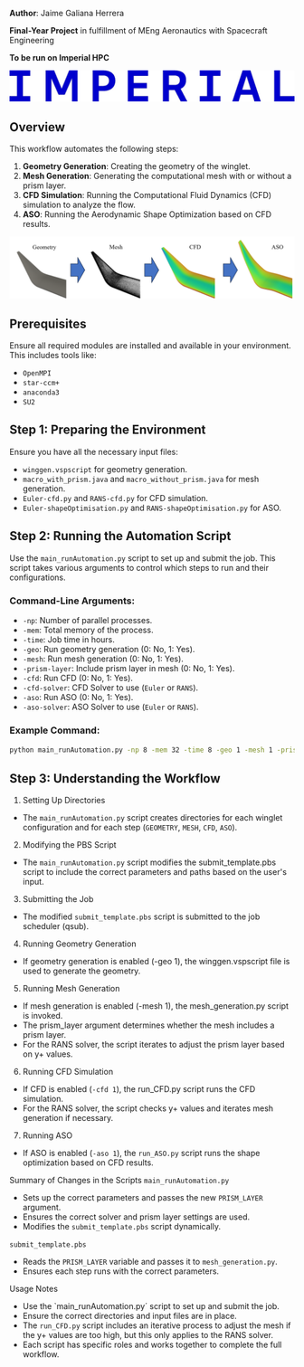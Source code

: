 
**Author**: Jaime Galiana Herrera

**Final-Year Project** in fulfillment of MEng Aeronautics with Spacecraft Engineering

**To be run on Imperial HPC**

![Imperial Logo](images/ImperialNewLogo.jpg)

## Overview

This workflow automates the following steps:

1. **Geometry Generation**: Creating the geometry of the winglet.
2. **Mesh Generation**: Generating the computational mesh with or without a prism layer.
3. **CFD Simulation**: Running the Computational Fluid Dynamics (CFD) simulation to analyze the flow.
4. **ASO**: Running the Aerodynamic Shape Optimization based on CFD results.

![Workflow](images/FLOWCHART.png)

## Prerequisites

Ensure all required modules are installed and available in your environment. This includes tools like:
- `OpenMPI`
- `star-ccm+`
- `anaconda3`
- `SU2`

## Step 1: Preparing the Environment

Ensure you have all the necessary input files:
- `winggen.vspscript` for geometry generation.
- `macro_with_prism.java` and `macro_without_prism.java` for mesh generation.
- `Euler-cfd.py` and `RANS-cfd.py` for CFD simulation.
- `Euler-shapeOptimisation.py` and `RANS-shapeOptimisation.py` for ASO.

## Step 2: Running the Automation Script

Use the `main_runAutomation.py` script to set up and submit the job. This script takes various arguments to control which steps to run and their configurations.

### Command-Line Arguments:
- `-np`: Number of parallel processes.
- `-mem`: Total memory of the process.
- `-time`: Job time in hours.
- `-geo`: Run geometry generation (0: No, 1: Yes).
- `-mesh`: Run mesh generation (0: No, 1: Yes).
- `-prism-layer`: Include prism layer in mesh (0: No, 1: Yes).
- `-cfd`: Run CFD (0: No, 1: Yes).
- `-cfd-solver`: CFD Solver to use (`Euler` or `RANS`).
- `-aso`: Run ASO (0: No, 1: Yes).
- `-aso-solver`: ASO Solver to use (`Euler` or `RANS`).

### Example Command:
```sh
python main_runAutomation.py -np 8 -mem 32 -time 8 -geo 1 -mesh 1 -prism-layer 0 -cfd 1 -cfd-solver euler -aso 1 -aso-solver euler
```

## Step 3: Understanding the Workflow

1. Setting Up Directories

- The `main_runAutomation.py` script creates directories for each winglet configuration and for each step (`GEOMETRY`, `MESH`, `CFD`, `ASO`).

2. Modifying the PBS Script

- The `main_runAutomation.py` script modifies the submit_template.pbs script to include the correct parameters and paths based on the user's input.

3. Submitting the Job

- The modified `submit_template.pbs` script is submitted to the job scheduler (qsub).

4. Running Geometry Generation

- If geometry generation is enabled (-geo 1), the winggen.vspscript file is used to generate the geometry.

5. Running Mesh Generation

- If mesh generation is enabled (-mesh 1), the mesh_generation.py script is invoked.
- The prism_layer argument determines whether the mesh includes a prism layer.
- For the RANS solver, the script iterates to adjust the prism layer based on y+ values.

6. Running CFD Simulation

- If CFD is enabled (`-cfd 1`), the run_CFD.py script runs the CFD simulation.
- For the RANS solver, the script checks y+ values and iterates mesh generation if necessary.

7. Running ASO

- If ASO is enabled (`-aso 1`), the `run_ASO.py` script runs the shape optimization based on CFD results.

Summary of Changes in the Scripts
`main_runAutomation.py`

- Sets up the correct parameters and passes the new `PRISM_LAYER` argument.
- Ensures the correct solver and prism layer settings are used.
- Modifies the `submit_template.pbs` script dynamically.

`submit_template.pbs`

- Reads the `PRISM_LAYER` variable and passes it to `mesh_generation.py`.
- Ensures each step runs with the correct parameters.

Usage Notes

- Use the `main_runAutomation.py´ script to set up and submit the job.
- Ensure the correct directories and input files are in place.
- The `run_CFD.py` script includes an iterative process to adjust the mesh if the y+ values are too high, but this only applies to the RANS solver.
- Each script has specific roles and works together to complete the full workflow.